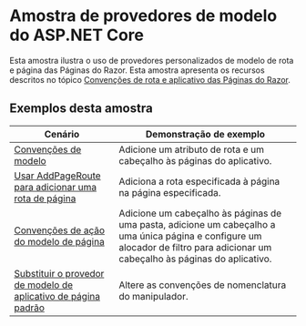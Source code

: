# <a name="aspnet-core-model-providers-sample"></a>Amostra de provedores de modelo do ASP.NET Core

Esta amostra ilustra o uso de provedores personalizados de modelo de rota e página das Páginas do Razor. Esta amostra apresenta os recursos descritos no tópico [Convenções de rota e aplicativo das Páginas do Razor](https://docs.microsoft.com/aspnet/core/razor-pages/razor-pages-convention-features).

## <a name="examples-in-this-sample"></a>Exemplos desta amostra

| Cenário | Demonstração de exemplo |
| -------- | ----------- |
| [Convenções de modelo](https://docs.microsoft.com/aspnet/core/razor-pages/razor-pages-conventions#model-conventions) | Adicione um atributo de rota e um cabeçalho às páginas do aplicativo. |
| [Usar AddPageRoute para adicionar uma rota de página](https://docs.microsoft.com/aspnet/core/razor-pages/razor-pages-conventions#configure-a-page-route) | Adiciona a rota especificada à página na página especificada. |
| [Convenções de ação do modelo de página](https://docs.microsoft.com/aspnet/core/razor-pages/razor-pages-conventions#page-model-action-conventions) | Adicione um cabeçalho às páginas de uma pasta, adicione um cabeçalho a uma única página e configure um alocador de filtro para adicionar um cabeçalho às páginas do aplicativo. |
| [Substituir o provedor de modelo de aplicativo de página padrão](https://docs.microsoft.com/aspnet/core/razor-pages/razor-pages-conventions#replace-the-default-page-app-model-provider) | Altere as convenções de nomenclatura do manipulador. |
